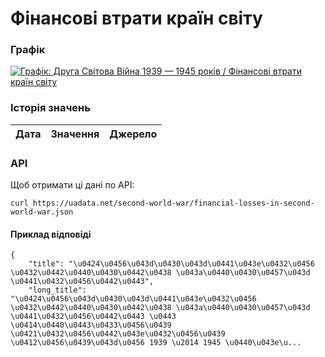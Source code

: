 # Фінансові втрати країн світу
### Графік
[ ![Графік: Друга Світова Війна 1939 — 1945 років / Фінансові втрати країн світу](https://uadata.net/screen?459057&u=%2Fsecond-world-war%2Ffinancial-losses-in-second-world-war) ](https://uadata.net/second-world-war/financial-losses-in-second-world-war)

### Історія значень
| Дата | Значення | Джерело |
|---|---|---|
### API
Щоб отримати ці дані по API:
```
curl https://uadata.net/second-world-war/financial-losses-in-second-world-war.json
```
#### Приклад відповіді 
```
{
    "title": "\u0424\u0456\u043d\u0430\u043d\u0441\u043e\u0432\u0456 \u0432\u0442\u0440\u0430\u0442\u0438 \u043a\u0440\u0430\u0457\u043d \u0441\u0432\u0456\u0442\u0443",
    "long_title": "\u0424\u0456\u043d\u0430\u043d\u0441\u043e\u0432\u0456 \u0432\u0442\u0440\u0430\u0442\u0438 \u043a\u0440\u0430\u0457\u043d \u0441\u0432\u0456\u0442\u0443 \u0443 \u0414\u0440\u0443\u0433\u0456\u0439 \u0421\u0432\u0456\u0442\u043e\u0432\u0456\u0439 \u0412\u0456\u0439\u043d\u0456 1939 \u2014 1945 \u0440\u043e\u...
```
